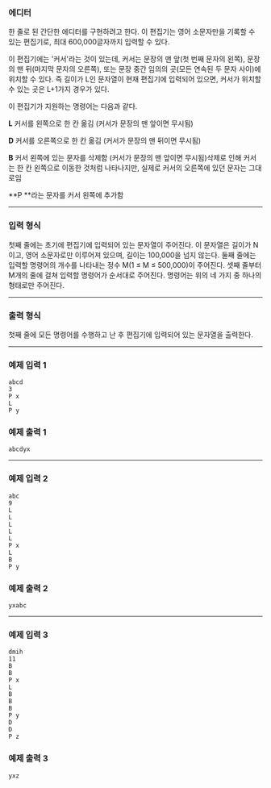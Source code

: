 ### **에디터**

한 줄로 된 간단한 에디터를 구현하려고 한다. 이 편집기는 영어 소문자만을 기록할 수 있는 편집기로, 최대 600,000글자까지 입력할 수 있다.

이 편집기에는 '커서'라는 것이 있는데, 커서는 문장의 맨 앞(첫 번째 문자의 왼쪽), 문장의 맨 뒤(마지막 문자의 오른쪽), 또는 문장 중간 임의의 곳(모든 연속된 두 문자 사이)에 위치할 수 있다. 즉 길이가 L인 문자열이 현재 편집기에 입력되어 있으면, 커서가 위치할 수 있는 곳은 L+1가지 경우가 있다.

이 편집기가 지원하는 명령어는 다음과 같다.

**L** 커서를 왼쪽으로 한 칸 옮김 (커서가 문장의 맨 앞이면 무시됨)

**D** 커서를 오른쪽으로 한 칸 옮김 (커서가 문장의 맨 뒤이면 무시됨)

**B** 커서 왼쪽에 있는 문자를 삭제함 (커서가 문장의 맨 앞이면 무시됨)삭제로 인해 커서는 한 칸 왼쪽으로 이동한 것처럼 나타나지만, 실제로 커서의 오른쪽에 있던 문자는 그대로임

**P $** $라는 문자를 커서 왼쪽에 추가함

---

### **입력 형식**

첫째 줄에는 초기에 편집기에 입력되어 있는 문자열이 주어진다. 이 문자열은 길이가 N이고, 영어 소문자로만 이루어져 있으며, 길이는 100,000을 넘지 않는다. 둘째 줄에는 입력할 명령어의 개수를 나타내는 정수 M(1 ≤ M ≤ 500,000)이 주어진다. 셋째 줄부터 M개의 줄에 걸쳐 입력할 명령어가 순서대로 주어진다. 명령어는 위의 네 가지 중 하나의 형태로만 주어진다.

---

### **출력 형식**

첫째 줄에 모든 명령어를 수행하고 난 후 편집기에 입력되어 있는 문자열을 출력한다.

---

### **예제 입력 1**

```
abcd
3
P x
L
P y
```

### **예제 출력 1**

```
abcdyx
```

---

### **예제 입력 2**

```
abc
9
L
L
L
L
L
P x
L
B
P y
```

### **예제 출력 2**

```
yxabc
```

---

### **예제 입력 3**

```
dmih
11
B
B
P x
L
B
B
B
P y
D
D
P z
```

### **예제 출력 3**

```
yxz
```
